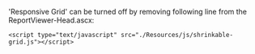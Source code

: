 'Responsive Grid' can be turned off by removing following line from the ReportViewer-Head.ascx:

``<script type="text/javascript" src="./Resources/js/shrinkable-grid.js"></script>``